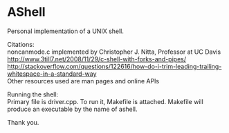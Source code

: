 # AShell
Personal implementation of a UNIX shell.  

Citations:  
noncanmode.c implemented by Christopher J. Nitta, Professor at UC Davis  
http://www.3till7.net/2008/11/29/c-shell-with-forks-and-pipes/  
http://stackoverflow.com/questions/122616/how-do-i-trim-leading-trailing-whitespace-in-a-standard-way  
Other resources used are man pages and online APIs

Running the shell:  
Primary file is driver.cpp. 
To run it, Makefile is attached. Makefile will produce an executable by the name of ashell.  
  
Thank you.  

